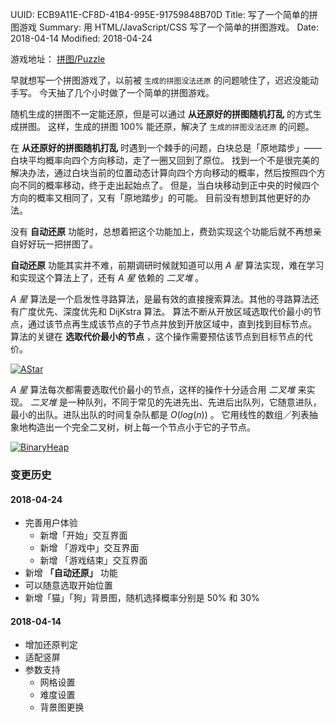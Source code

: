 UUID: ECB9A11E-CF8D-41B4-995E-91759848B70D
Title: 写了一个简单的拼图游戏
Summary: 用 HTML/JavaScript/CSS 写了一个简单的拼图游戏。
Date: 2018-04-14
Modified: 2018-04-24

游戏地址： [拼图/Puzzle](./html/puzzle/)

早就想写一个拼图游戏了，以前被 `生成的拼图没法还原` 的问题唬住了，迟迟没能动手写。
今天抽了几个小时做了一个简单的拼图游戏。

随机生成的拼图不一定能还原，但是可以通过 **从还原好的拼图随机打乱** 的方式生成拼图。
这样，生成的拼图 100% 能还原，解决了 `生成的拼图没法还原` 的问题。

在 **从还原好的拼图随机打乱** 时遇到一个棘手的问题，白块总是「原地踏步」——白块平均概率向四个方向移动，走了一圈又回到了原位。
找到一个不是很完美的解决办法，通过白块当前的位置动态计算向四个方向移动的概率，然后按照四个方向不同的概率移动，终于走出起始点了。
但是，当白块移动到正中央的时候四个方向的概率又相同了，又有「原地踏步」的可能。
目前没有想到其他更好的办法。

没有 **自动还原** 功能时，总想着把这个功能加上，费劲实现这个功能后就不再想亲自好好玩一把拼图了。

**自动还原** 功能其实并不难，前期调研时候就知道可以用 *A 星* 算法实现，难在学习和实现这个算法上了，还有 *A 星* 依赖的 *二叉堆* 。

*A 星* 算法是一个启发性寻路算法，是最有效的直接搜索算法。其他的寻路算法还有广度优先、深度优先和 DijKstra 算法。
算法不断从开放区域选取代价最小的节点，通过该节点再生成该节点的子节点并放到开放区域中，直到找到目标节点。
算法的关键在 **选取代价最小的节点** ，这个操作需要预估该节点到目标节点的代价。

[![AStar]({filename}/assets/astar.svg)](https://gist.github.com/whiler/259285dca698f7b59970c3d34584111c)


*A 星* 算法每次都需要选取代价最小的节点，这样的操作十分适合用 *二叉堆* 来实现。
*二叉堆* 是一种队列，不同于常见的先进先出、先进后出队列，它随意进队，最小的出队。进队出队的时间复杂队都是 $O(log(n))$ 。
它用线性的数组／列表抽象地构造出一个完全二叉树，树上每一个节点小于它的子节点。

[![BinaryHeap]({filename}/assets/binheap.svg)](https://gist.github.com/whiler/67668f14c0466eca081a203d5655f779)


### 变更历史 ###

#### 2018-04-24 ####
- 完善用户体验
	- 新增「开始」交互界面
	- 新增 「游戏中」交互界面
	- 新增 「游戏结束」交互界面
- 新增 **「自动还原」** 功能
- 可以随意选取开始位置
- 新增「猫」「狗」背景图，随机选择概率分别是 50% 和 30%

#### 2018-04-14 ####
- 增加还原判定
- 适配竖屏
- 参数支持
	- 网格设置
	- 难度设置
	- 背景图更换
